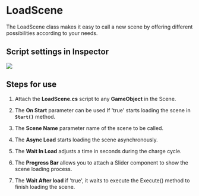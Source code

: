 # LoadScene
The LoadScene class makes it easy to call a new scene by offering different possibilities according to your needs.

## Script settings in Inspector
![](../master/Example.png)

## Steps for use
1. Attach the **LoadScene.cs** script to any **GameObject** in the Scene.

2. The **On Start** parameter can be used If 'true' starts loading the scene in **`Start()`** method.

3. The **Scene Name** parameter name of the scene to be called.

4. The **Async Load** starts loading the scene asynchronously.

5. The **Wait In Load** adjusts a time in seconds during the charge cycle.

6. The **Progress Bar** allows you to attach a Slider component to show the scene loading process.

7. The **Wait After load** if 'true', it waits to execute the Execute() method to finish loading the scene.




